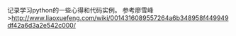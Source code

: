 记录学习python的一些心得和代码实例。
参考廖雪峰>http://www.liaoxuefeng.com/wiki/0014316089557264a6b348958f449949df42a6d3a2e542c000/
